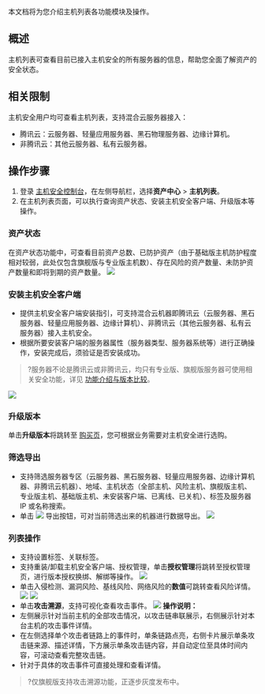 本文档将为您介绍主机列表各功能模块及操作。

## 概述
主机列表可查看目前已接入主机安全的所有服务器的信息，帮助您全面了解资产的安全状态。

## 相关限制
主机安全用户均可查看主机列表，支持混合云服务器接入：
 - 腾讯云：云服务器、轻量应用服务器、黑石物理服务器、边缘计算机。
 - 非腾讯云：其他云服务器、私有云服务器。


## 操作步骤
1. 登录 [主机安全控制台](https://console.cloud.tencent.com/cwp)，在左侧导航栏，选择**资产中心** > **主机列表**。
2. 在主机列表页面，可以执行查询资产状态、安装主机安全客户端、升级版本等操作。

### 资产状态
在资产状态功能中，可查看目前资产总数、已防护资产（由于基础版主机防护程度相对较弱，此处仅包含旗舰版与专业版主机数）、存在风险的资产数量、未防护资产数量和即将到期的资产数量。
![](https://qcloudimg.tencent-cloud.cn/raw/d115ee47dedc4d4b7c05a0c86cc3d10f.png)

### 安装主机安全客户端
 -  提供主机安全客户端安装指引，可支持混合云机器即腾讯云（云服务器、黑石服务器、轻量应用服务器、边缘计算机）、非腾讯云（其他云服务器、私有云服务器）接入主机安全。
 -  根据所要安装客户端的服务器属性（服务器类型、服务器系统等）进行正确操作，安装完成后，须验证是否安装成功。
>?服务器不论是腾讯云或非腾讯云，均只有专业版、旗舰版服务器可使用相关安全功能，详见 [功能介绍与版本比较](https://cloud.tencent.com/document/product/296/2222)。
>
![](https://qcloudimg.tencent-cloud.cn/raw/d6b582954c3592eefdddc976bc3a9a29.png)

### 升级版本
单击**升级版本**将跳转至 [购买页](https://buy.cloud.tencent.com/yunjing?ADTAG=cwp.buy.pro.bannerbuypro)，您可根据业务需要对主机安全进行选购。
### 筛选导出
 -  支持筛选服务器专区（云服务器、黑石服务器、轻量应用服务器、边缘计算机器、非腾讯云机器）、地域、主机状态（全部主机、风险主机、旗舰版主机、专业版主机、基础版主机、未安装客户端、已离线、已关机）、标签及服务器 IP 或名称搜索。
 -  单击 ![](https://main.qcloudimg.com/raw/8d95063be0c6cb229a33d77aebfba182.png) 导出按钮，可对当前筛选出来的机器进行数据导出。
![](https://qcloudimg.tencent-cloud.cn/raw/8818d98aa8173d8f05ef8abc76080b28.png)

### 列表操作
 - 支持设置标签、关联标签。
 - 支持重装/卸载主机安全客户端、授权管理，单击**授权管理**将跳转至授权管理页，进行版本授权换绑、解绑等操作。
  ![](https://qcloudimg.tencent-cloud.cn/raw/3f752cf61dc4390a8dc2379334cf11b8.png)
 - 单击入侵检测、漏洞风险、基线风险、网络风险的**数值**可跳转查看风险详情。
![](https://qcloudimg.tencent-cloud.cn/raw/7056edf4c70e336de11f1c4df23ffd01.png)
![](https://qcloudimg.tencent-cloud.cn/raw/7bff9ac6a3780a57239dc64f81f0c229.png)
 - 单击**攻击溯源**，支持可视化查看攻击事件。
![](https://qcloudimg.tencent-cloud.cn/raw/60bc9be4ab29f829efa5c5b0b4534faa.png)
**操作说明：**
  - 左侧展示针对当前主机的全部攻击情况，以攻击链串联展示，右侧展示针对本台主机的攻击事件详情。
  - 在左侧选择单个攻击者链路上的事件时，单条链路点亮，右侧卡片展示单条攻击链来源、描述详情，下方展示单条攻击链内容，并自动定位至具体时间内容，可滚动查看完整攻击链。
  - 针对于具体的攻击事件可直接处理和查看详情。
>?仅旗舰版支持攻击溯源功能，正逐步灰度发布中。
>
